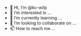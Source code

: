 - 👋 Hi, I’m @kc-wilp
- 👀 I’m interested in ...
- 🌱 I’m currently learning ...
- 💞️ I’m looking to collaborate on ...
- 📫 How to reach me ...

<!---
kc-wilp/kc-wilp is a ✨ special ✨ repository because its `README.md` (this file) appears on your GitHub profile.
You can click the Preview link to take a look at your changes.
--->
